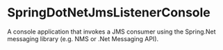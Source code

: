 # SpringDotNetJmsListenerConsole
A console application that invokes a JMS consumer using the Spring.Net messaging library (e.g. NMS or .Net Messaging API).
